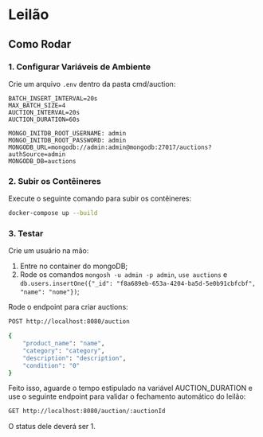# Leilão

## Como Rodar

### 1. Configurar Variáveis de Ambiente

Crie um arquivo `.env` dentro da pasta cmd/auction:

```env
BATCH_INSERT_INTERVAL=20s
MAX_BATCH_SIZE=4
AUCTION_INTERVAL=20s
AUCTION_DURATION=60s

MONGO_INITDB_ROOT_USERNAME: admin
MONGO_INITDB_ROOT_PASSWORD: admin
MONGODB_URL=mongodb://admin:admin@mongodb:27017/auctions?authSource=admin
MONGODB_DB=auctions
```

### 2. Subir os Contêineres

Execute o seguinte comando para subir os contêineres:

```bash
docker-compose up --build
```

### 3. Testar

Crie um usuário na mão:
1. Entre no container do mongoDB;
2. Rode os comandos `mongosh -u admin -p admin`,
`use auctions` e `db.users.insertOne({"_id": "f8a689eb-653a-4204-ba5d-5e0b91cbfcbf", "name": "nome"})`;

Rode o endpoint para criar auctions:

```bash
POST http://localhost:8080/auction

{ 
	"product_name": "name",
	"category": "category",
	"description": "description",
	"condition": "0"
}
```

Feito isso, aguarde o tempo estipulado na variável AUCTION_DURATION e use o seguinte endpoint para validar o fechamento automático do leilão:

```bash
GET http://localhost:8080/auction/:auctionId
```

O status dele deverá ser 1.
